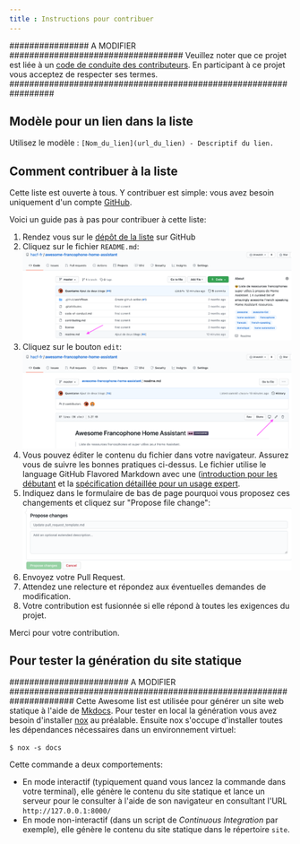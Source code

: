 ```yaml
---
title : Instructions pour contribuer
---
```

################ A MODIFIER ###################################
Veuillez noter que ce projet est liée à un [code de conduite des contributeurs](code-of-conduct.md).
En participant à ce projet vous acceptez de respecter ses termes.
#################################################################
## Modèle pour un lien dans la liste

Utilisez le modèle : `[Nom_du_lien](url_du_lien) - Descriptif du lien.`

## Comment contribuer à la liste

Cette liste est ouverte à tous. Y contribuer est simple: vous avez besoin uniquement d'un compte [GitHub](https://github.com/).

Voici un guide pas à pas pour contribuer à cette liste:

1. Rendez vous sur le [dépôt de la liste](https://github.com/hacf-fr/awesome-francophone-home-assistant) sur GitHub
2. Cliquez sur le fichier `README.md`: ![Fichier README](img/ficher_readme.png)
3. Cliquez sur le bouton `edit`: ![Editer le fichier](img/github_edit.png)
4. Vous pouvez éditer le contenu du fichier dans votre navigateur. Assurez vous de suivre les bonnes pratiques ci-dessus. Le fichier utilise le language GitHub Flavored Markdown avec une ([introduction pour les débutant](https://learnxinyminutes.com/docs/fr-fr/markdown-fr/) et la [spécification détaillée pour un usage expert](https://github.github.com/gfm/).
5. Indiquez dans le formulaire de bas de page pourquoi vous proposez ces changements et cliquez sur "Propose file change": ![Commenter les changements](img/propose_change.png)
6. Envoyez votre Pull Request.
7. Attendez une relecture et répondez aux éventuelles demandes de modification.
8. Votre contribution est fusionnée si elle répond à toutes les exigences du projet.

Merci pour votre contribution.

## Pour tester la génération du site statique
 ######################## A MODIFIER #####################################################################
Cette Awesome list est utilisée pour générer un site web statique à l'aide de [Mkdocs](https://www.mkdocs.org/).
Pour tester en local la génération vous avez besoin d'installer [nox](https://nox.thea.codes/en/stable/)
au préalable.
Ensuite nox s'occupe d'installer toutes les dépendances nécessaires
dans un environnement virtuel:

`$ nox -s docs`

Cette commande a deux comportements:

- En mode interactif (typiquement quand vous lancez la commande dans votre terminal),
  elle génère le contenu du site statique
  et lance un serveur pour le consulter à l'aide de son navigateur en consultant l'URL `http://127.0.0.1:8000/`
- En mode non-interactif (dans un script de _Continuous Integration_ par exemple),
  elle génère le contenu du site statique dans le répertoire `site`.
